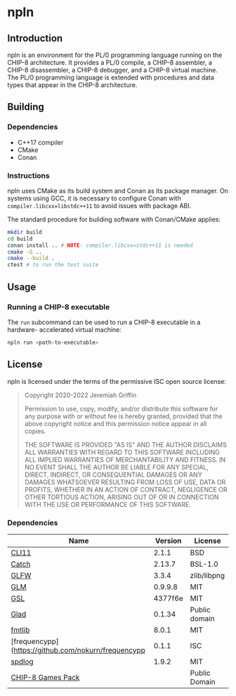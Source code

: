 # npln

## Introduction

npln is an environment for the PL/0 programming language running on the
CHIP-8 architecture.  It provides a PL/0 compile, a CHIP-8 assembler,
a CHIP-8 disassembler, a CHIP-8 debugger, and a CHIP-8 virtual machine.
The PL/0 programming language is extended with procedures and data types
that appear in the CHIP-8 architecture.

## Building

### Dependencies

- C++17 compiler
- CMake
- Conan

### Instructions

npln uses CMake as its build system and Conan as its package manager.
On systems using GCC, it is necessary to configure Conan with
`compiler.libcxx=libstdc++11` to avoid issues with package ABI.

The standard procedure for building software with Conan/CMake applies:

```sh
mkdir build
cd build
conan install .. # NOTE: compiler.libcxx=stdc++11 is needed
cmake -G ..
cmake --build .
ctest # to run the test suite
```

## Usage

### Running a CHIP-8 executable

The `run` subcommand can be used to run a CHIP-8 executable in a hardware-
accelerated virtual machine:
```sh
npln run <path-to-executable>
```

## License

npln is licensed under the terms of the permissive ISC open source
license:

> Copyright 2020-2022 Jeremiah Griffin
>
> Permission to use, copy, modify, and/or distribute this software for
> any purpose with or without fee is hereby granted, provided that the
> above copyright notice and this permission notice appear in all
> copies.
>
> THE SOFTWARE IS PROVIDED "AS IS" AND THE AUTHOR DISCLAIMS ALL
> WARRANTIES WITH REGARD TO THIS SOFTWARE INCLUDING ALL IMPLIED
> WARRANTIES OF MERCHANTABILITY AND FITNESS.  IN NO EVENT SHALL THE
> AUTHOR BE LIABLE FOR ANY SPECIAL, DIRECT, INDIRECT, OR CONSEQUENTIAL
> DAMAGES OR ANY DAMAGES WHATSOEVER RESULTING FROM LOSS OF USE, DATA OR
> PROFITS, WHETHER IN AN ACTION OF CONTRACT, NEGLIGENCE OR OTHER
> TORTIOUS ACTION, ARISING OUT OF OR IN CONNECTION WITH THE USE OR
> PERFORMANCE OF THIS SOFTWARE.

### Dependencies

Name                                                | Version | License
--------------------------------------------------- | ------- | --------------
[CLI11](https://github.com/CLIUtils/CLI11)          | 2.1.1   | BSD
[Catch](https://github.com/catchorg/Catch2)         | 2.13.7  | BSL-1.0
[GLFW](https://www.glfw.org)                        | 3.3.4   | zlib/libpng
[GLM](https://github.com/g-truc/glm)                | 0.9.9.8 | MIT
[GSL](https://github.com/microsoft/GSL)             | 4377f6e | MIT
[Glad](https://glad.dav1d.de)                       | 0.1.34  | Public domain
[fmtlib](https://fmt.dev)                           | 8.0.1   | MIT
[frequencypp](https://github.com/nokurn/frequencypp | 0.1.1   | ISC
[spdlog](https://github.com/gabime/spdlog)          | 1.9.2   | MIT
[CHIP-8 Games Pack](https://www.zophar.net/pdroms/chip8/chip-8-games-pack.html) | | Public Domain
